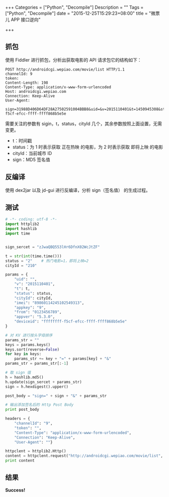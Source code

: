 +++
Categories = ["Python", "Decompile"]
Description = ""
Tags = ["Python", "Decompile"]
date = "2015-12-25T15:29:23+08:00"
title = "微票儿 APP 接口逆向"

+++

## 抓包

使用 Fiddler 进行抓包，分析出获取电影的 API 请求包它的结构如下：

```
POST http://androidcgi.wepiao.com/movie/list HTTP/1.1
channelId: 9
token: 
Content-Length: 198
Content-Type: application/x-www-form-urlencoded
Host: androidcgi.wepiao.com
Connection: Keep-Alive
User-Agent: 

sign=31988D406D64DF28A27502591004BBB8&uid=&v=2015110401&t=1450945308&status=2&cityId=210&imei=89860114245102549313&appkey=9&from=0123456789&appver=5.3.0&deviceid=ffffffff-f5cf-efcc-ffff-ffff868b5e5e
```


需要关注的参数有 sigin，t，status，cityId 几个，其余参数按照上面设置，无需变更。

- t：时间戳
- status：为 1 时表示获取 正在热映 的电影，为 2 时表示获取 即将上映 的电影
- cityId：当前城市 ID
- sign：MD5 签名值

## 反编译

使用 dex2jar 以及 jd-gui 进行反编译，分析 sign（签名值） 的生成过程。

## 测试

```python
# -*- coding: utf-8 -*-
import httplib2
import hashlib
import time


sign_sercet = "zJwaQBQ553lHr6DfnX02WcJtZF"

t = str(int(time.time()))
status = "2"    # 热门电影=1，即将上映=2
cityId = "210"

params = {
    "uid": "",
    "v": "2015110401",
    "t": t,
    "status": status,
    "cityId": cityId,
    "imei": "89860114245102549313",
    "appkey": "9",
    "from": "0123456789",
    "appver": "5.3.0",
    "deviceid": "ffffffff-f5cf-efcc-ffff-ffff868b5e5e"
}

# 对 KV 进行按头字母排序
params_str = ""
keys = params.keys()
keys.sort(reverse=False)
for key in keys:
    params_str += key + "=" + params[key] + "&"
params_str = params_str[:-1]

# 取 sign 值
h = hashlib.md5()
h.update(sign_sercet + params_str)
sign = h.hexdigest().upper()

post_body = "sign=" + sign + "&" + params_str

# 输出添加签名后的 Http Post Body
print post_body

headers = {
    "channelId": "9",
    "token": "",
    "Content-Type": "application/x-www-form-urlencoded",
    "Connection": "Keep-Alive",
    "User-Agent": ""}

httpclent = httplib2.Http()
content = httpclent.request("http://androidcgi.wepiao.com/movie/list", 'POST', headers=headers, body=post_body)[1]
print content
```

## 结果

**Success!**